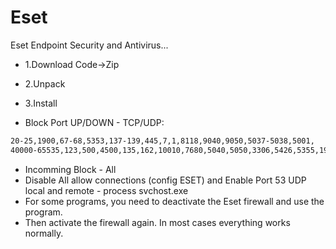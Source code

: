 # Eset
Eset Endpoint Security and Antivirus...

* 1.Download Code->Zip
* 2.Unpack
* 3.Install

* Block Port UP/DOWN - TCP/UDP:
```bash
20-25,1900,67-68,5353,137-139,445,7,1,8118,9040,9050,5037-5038,5001,
40000-65535,123,500,4500,135,162,10010,7680,5040,5050,3306,5426,5355,1980,9009,1337,13333,13344
```
* Incomming Block - All
* Disable All allow connections (config ESET) and Enable Port 53 UDP local and remote - process svchost.exe
* For some programs, you need to deactivate the Eset firewall and use the program. 
* Then activate the firewall again. In most cases everything works normally.
